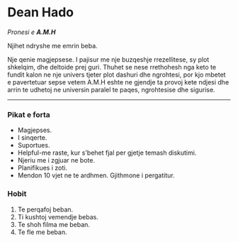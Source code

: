 <html lang="en" dir="ltr">

<head>
  <meta charset="utf-8">
  <title>💌Alba's Personal Site</title>
</head>

<body>
  <h1>Dean Hado</h1>
  <p><em>Pronesi e <strong>A.M.H</strong></em></p>
  <p>Njihet ndryshe me emrin beba.</p>

  <p>Nje qenie magjepsese. I pajisur me nje buzqeshje rrezellitese, sy plot shkelqim, dhe deltoide prej guri. Thuhet se nese
  rrethohesh nga keto te fundit kalon ne nje univers tjeter plot dashuri dhe ngrohtesi, por kjo mbetet e pavertetuar sepse vetem A.M.H
  eshte ne gjendje ta provoj kete ndjesi dhe arrin te udhetoj ne universin paralel te paqes, ngrohtesise dhe sigurise.</p>
  <hr>
  <h3>Pikat e forta</h3>
  <ul>
    <li>Magjepses.</li>
    <li>I sinqerte.</li>
    <li>Suportues.</li>
    <li>Helpful-me raste, kur s'behet fjal per gjetje temash diskutimi.</li>
    <li>Njeriu me i zgjuar ne bote.</li>
    <li>Planifikues i zoti.</li>
    <li>Mendon 10 vjet ne te ardhmen. Gjithmone i pergatitur. </li>
  </ul>
  <h3>Hobit</h3>
  <ol>
    <li>Te perqafoj beban.</li>
    <li>Ti kushtoj vemendje bebas.</li>
    <li>Te shoh filma me beban.</li>
    <li>Te fle me beban.</li>
</body>

</html>
